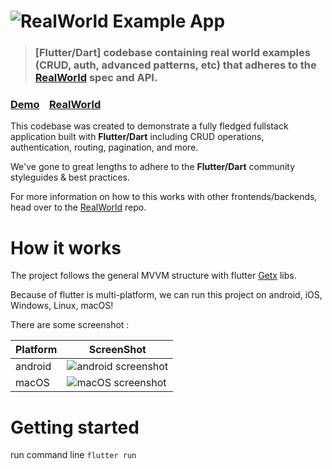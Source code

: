 # ![RealWorld Example App](logo.png)

> ### [Flutter/Dart] codebase containing real world examples (CRUD, auth, advanced patterns, etc) that adheres to the [RealWorld](https://github.com/gothinkster/realworld) spec and API.


### [Demo](https://demo.realworld.io/)&nbsp;&nbsp;&nbsp;&nbsp;[RealWorld](https://github.com/gothinkster/realworld)


This codebase was created to demonstrate a fully fledged fullstack application built with **Flutter/Dart** including CRUD operations, authentication, routing, pagination, and more.

We've gone to great lengths to adhere to the **Flutter/Dart** community styleguides & best practices.

For more information on how to this works with other frontends/backends, head over to the [RealWorld](https://github.com/gothinkster/realworld) repo.


# How it works

The project follows the general MVVM structure with flutter [Getx](https://github.com/jonataslaw/getx) libs.

Because of flutter is multi-platform, we can run this project on android, iOS, Windows, Linux, macOS!

There are some screenshot :

|  Platform   | ScreenShot  |
|  ----  | ----  |
| android  | ![android screenshot](/Users/kaka/Desktop/realworld_flutter/doc/android.jpeg "android screenshot") |
| macOS  | ![macOS screenshot](/Users/kaka/Desktop/realworld_flutter/doc/mac.png "macOS screenshot") |

# Getting started

run command line `flutter run` 

